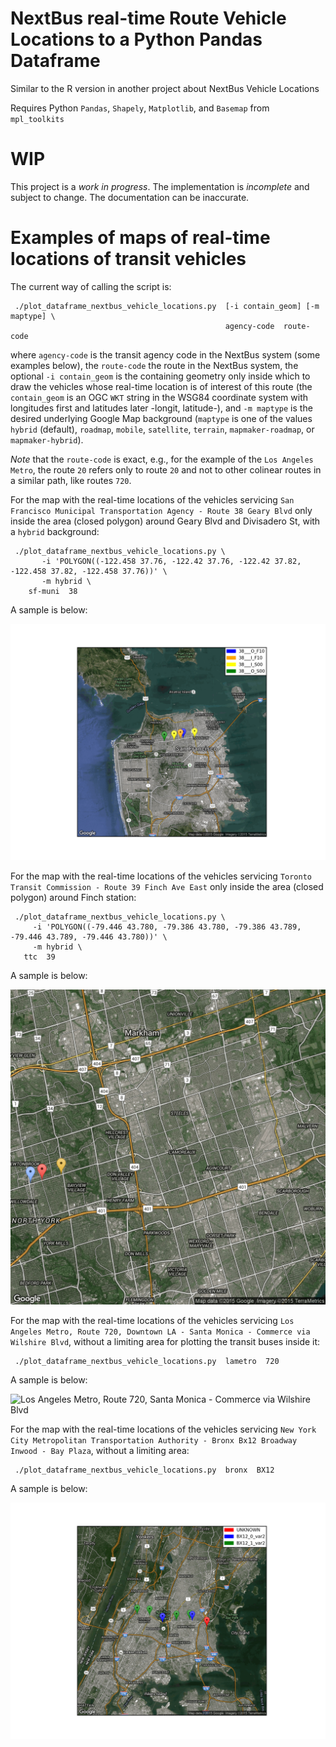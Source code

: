 # NextBus real-time Route Vehicle Locations to a Python Pandas Dataframe

Similar to the R version in another project about NextBus Vehicle Locations

Requires Python `Pandas`, `Shapely`, `Matplotlib`, and `Basemap` from `mpl_toolkits`

# WIP

This project is a *work in progress*. The implementation is *incomplete* and
subject to change. The documentation can be inaccurate.

# Examples of maps of real-time locations of transit vehicles

The current way of calling the script is:

     ./plot_dataframe_nextbus_vehicle_locations.py  [-i contain_geom] [-m maptype] \
                                                    agency-code  route-code


where `agency-code` is the transit agency code in the NextBus system (some examples below), the `route-code` the route in the NextBus system, the optional `-i contain_geom` is the containing geometry only inside which to draw the vehicles whose real-time location is of interest of this route (the `contain_geom` is an OGC `WKT` string in the WSG84 coordinate system with longitudes first and latitudes later -longit, latitude-), and `-m maptype` is the desired underlying Google Map background (`maptype` is one of the values `hybrid` (default), `roadmap`, `mobile`, `satellite`, `terrain`, `mapmaker-roadmap`, or `mapmaker-hybrid`).

*Note* that the `route-code` is exact, e.g., for the example of the `Los Angeles Metro`, the route `20` refers only to route `20` and not to other colinear routes in a similar path, like routes `720`.

For the map with the real-time locations of the vehicles servicing `San Francisco Municipal Transportation Agency - Route 38 Geary Blvd` only inside the area (closed polygon) around Geary Blvd and Divisadero St, with a `hybrid` background:

     ./plot_dataframe_nextbus_vehicle_locations.py \
           -i 'POLYGON((-122.458 37.76, -122.42 37.76, -122.42 37.82, -122.458 37.82, -122.458 37.76))' \
           -m hybrid \
        sf-muni  38

A sample is below:

![San Francisco Municipal Transportation Agency - Route 38 Geary Blvd](/nextbus_vehicle_locations_gmaps_sf_muni_38.png?raw=true "San Francisco Municipal Transportation Agency - Route 38 Geary Blvd")

For the map with the real-time locations of the vehicles servicing `Toronto Transit Commission - Route 39 Finch Ave East` only inside the area (closed polygon) around Finch station:

     ./plot_dataframe_nextbus_vehicle_locations.py \
         -i 'POLYGON((-79.446 43.780, -79.386 43.780, -79.386 43.789, -79.446 43.789, -79.446 43.780))' \
         -m hybrid \
       ttc  39

A sample is below:

![Toronto Transit Commission - Route 39 Finch Ave East](/nextbus_vehicle_locations_gmaps_ttc_39.png?raw=true "Toronto Transit Commission - Route 39 Finch Ave East")

For the map with the real-time locations of the vehicles servicing `Los Angeles Metro, Route 720, Downtown LA - Santa Monica - Commerce via Wilshire Blvd`, without a limiting area for plotting the
transit buses inside it:

     ./plot_dataframe_nextbus_vehicle_locations.py  lametro  720

A sample is below:

![Los Angeles Metro, Route 720, Santa Monica - Commerce via Wilshire Blvd](/nextbus_vehicle_locations_gmaps_lametro_720.png?raw=true "Los Angeles Metro Route 720, Santa Monica - Commerce via Wilshire Blvd")

For the map with the real-time locations of the vehicles servicing `New York City Metropolitan Transportation Authority - Bronx Bx12 Broadway Inwood - Bay Plaza`, without a limiting area:

     ./plot_dataframe_nextbus_vehicle_locations.py  bronx  BX12

A sample is below:

![New York City Metropolitan Transportation Authority - Bronx Route Bx12 Broadway Inwood - Bay Plaza](/nextbus_vehicle_locations_gmaps_bronx_BX12.png?raw=true "New York City Metropolitan Transportation Authority - Bronx Bx12 Broadway Inwood - Bay Plaza")

